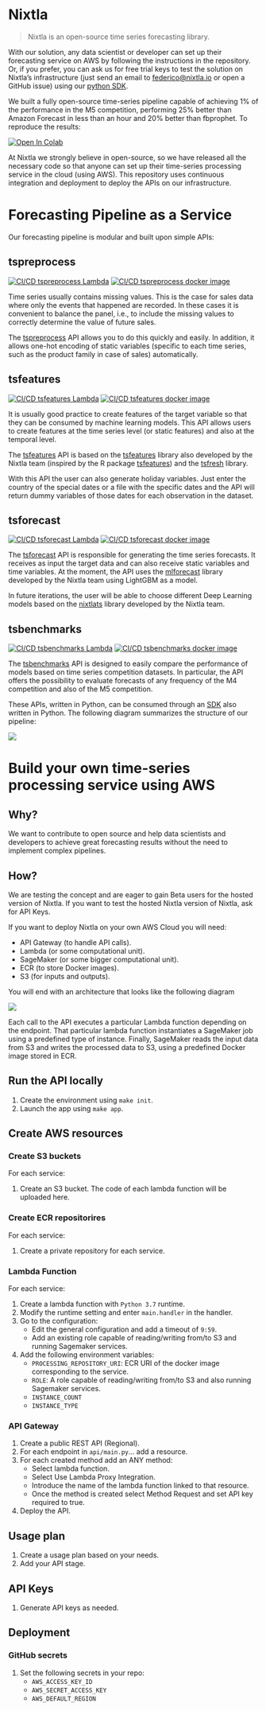 # Nixtla
> Nixtla is an open-source time series forecasting library.

With our solution, any data scientist or developer can set up their forecasting service on AWS by following the instructions in the repository. Or, if you prefer, you can ask us for free trial keys to test the solution on Nixtla’s infrastructure (just send an email to federico@nixtla.io or open a GitHub issue) using our [python SDK](https://github.com/Nixtla/nixtla/tree/main/sdk/python-autotimeseries).

We built a fully open-source time-series pipeline capable of achieving 1% of the performance in the M5 competition, performing 25% better than Amazon Forecast in less than an hour and 20% better than fbprophet. To reproduce the results:

[![Open In Colab](https://colab.research.google.com/assets/colab-badge.svg)](https://colab.research.google.com/drive/1pmp4rqiwiPL-ambxTrJGBiNMS-7vm3v6?ts=616700c4)

At Nixtla we strongly believe in open-source, so we have released all the necessary code so that anyone can set up their time-series processing service in the cloud (using AWS). This repository uses continuous integration and deployment to deploy the APIs on our infrastructure.

# Forecasting Pipeline as a Service

Our forecasting pipeline is modular and built upon simple APIs:

## tspreprocess

[![CI/CD tspreprocess Lambda](https://github.com/Nixtla/nixtla/actions/workflows/tspreprocess-lambda.yml/badge.svg)](https://github.com/Nixtla/nixtla/actions/workflows/tspreprocess-lambda.yml)
[![CI/CD tspreprocess docker image](https://github.com/Nixtla/nixtla/actions/workflows/tspreprocess-docker-image.yml/badge.svg)](https://github.com/Nixtla/nixtla/actions/workflows/tspreprocess-docker-image.yml)

Time series usually contains missing values. This is the case for sales data where only the events that happened are recorded. In these cases it is convenient to balance the panel, i.e., to include the missing values to correctly determine the value of future sales.

The [tspreprocess](https://github.com/Nixtla/nixtla/tree/main/tspreprocess) API allows you to do this quickly and easily. In addition, it allows one-hot encoding of static variables (specific to each time series, such as the product family in case of sales) automatically.

## tsfeatures

[![CI/CD tsfeatures Lambda](https://github.com/Nixtla/nixtla/actions/workflows/tsfeatures-lambda.yml/badge.svg)](https://github.com/Nixtla/nixtla/actions/workflows/tsfeatures-lambda.yml)
[![CI/CD tsfeatures docker image](https://github.com/Nixtla/nixtla/actions/workflows/tsfeatures-docker-image.yml/badge.svg)](https://github.com/Nixtla/nixtla/actions/workflows/tsfeatures-docker-image.yml)

It is usually good practice to create features of the target variable so that they can be consumed by machine learning models. This API allows users to create features at the time series level (or static features) and also at the temporal level.

The [tsfeatures](https://github.com/Nixtla/nixtla/tree/main/tsfeatures) API is based on the [tsfeatures](https://github.com/Nixtla/tsfeatures) library also developed by the Nixtla team (inspired by the R package [tsfeatures](https://github.com/robjhyndman/tsfeatures)) and the [tsfresh](https://github.com/blue-yonder/tsfresh) library.

With this API the user can also generate holiday variables. Just enter the country of the special dates or a file with the specific dates and the API will return dummy variables of those dates for each observation in the dataset.

## tsforecast

[![CI/CD tsforecast Lambda](https://github.com/Nixtla/nixtla/actions/workflows/tsforecast-lambda.yml/badge.svg)](https://github.com/Nixtla/nixtla/actions/workflows/tsforecast-lambda.yml)
[![CI/CD tsforecast docker image](https://github.com/Nixtla/nixtla/actions/workflows/tsforecast-docker-image.yml/badge.svg)](https://github.com/Nixtla/nixtla/actions/workflows/tsforecast-docker-image.yml)

The [tsforecast](https://github.com/Nixtla/nixtla/tree/main/tsforecast) API is responsible for generating the time series forecasts. It receives as input the target data and can also receive static variables and time variables. At the moment, the API uses the [mlforecast](https://github.com/Nixtla/mlforecast) library developed by the Nixtla team using LightGBM as a model.

In future iterations, the user will be able to choose different Deep Learning models based on the [nixtlats](https://github.com/Nixtla/nixtlats) library developed by the Nixtla team.

## tsbenchmarks

[![CI/CD tsbenchmarks Lambda](https://github.com/Nixtla/nixtla/actions/workflows/tsbenchmarks-lambda.yml/badge.svg)](https://github.com/Nixtla/nixtla/actions/workflows/tsbenchmarks-lambda.yml)
[![CI/CD tsbenchmarks docker image](https://github.com/Nixtla/nixtla/actions/workflows/tsbenchmarks-docker-image.yml/badge.svg)](https://github.com/Nixtla/nixtla/actions/workflows/tsbenchmarks-docker-image.yml)

The [tsbenchmarks](https://github.com/Nixtla/nixtla/tree/main/tsbenchmarks) API is designed to easily compare the performance of models based on time series competition datasets. In particular, the API offers the possibility to evaluate forecasts of any frequency of the M4 competition and also of the M5 competition.


These APIs, written in Python, can be consumed through an [SDK](https://github.com/Nixtla/nixtla/tree/main/sdk/python-autotimeseries) also written in Python. The following diagram summarizes the structure of our pipeline:

<img src="https://raw.githubusercontent.com/Nixtla/nixtla/main/.github/images/sdk.png">

# Build your own time-series processing service using AWS

## Why?
We want to contribute to open source and help data scientists and developers to achieve great forecasting results without the need to implement complex pipelines.

## How?

We are testing the concept and are eager to gain Beta users for the hosted version of Nixtla. If you want to test the hosted Nixtla version of Nixtla, ask for API Keys.

If you want to deploy Nixtla on your own AWS Cloud you will need:

- API Gateway (to handle API calls).
- Lambda (or some computational unit).
- SageMaker (or some bigger computational unit).
- ECR (to store Docker images).
- S3 (for inputs and outputs).

You will end with an architecture that looks like the following diagram

<img src="https://raw.githubusercontent.com/Nixtla/nixtla/main/.github/images/Architecture.png">


Each call to the API executes a particular Lambda function depending on the endpoint. That particular lambda function instantiates a SageMaker job using a predefined type of instance. Finally, SageMaker reads the input data from S3 and writes the processed data to S3, using a predefined Docker image stored in ECR.

## Run the API locally

1. Create the environment using `make init`.
2. Launch the app using `make app`.

## Create AWS resources

### Create S3 buckets

For each service:
1. Create an S3 bucket. The code of each lambda function will be uploaded here.

### Create ECR repositorires

For each service:

1. Create a private repository for each service.

### Lambda Function

For each service:

1. Create a lambda function with `Python 3.7` runtime.
2. Modify the runtime setting and enter `main.handler` in the handler.
3. Go to the configuration:
	- Edit the general configuration and add a timeout of `9:59`.
	- Add an existing role capable of reading/writing from/to S3 and running Sagemaker services.
4. Add the following environment variables:
	- `PROCESSING_REPOSITORY_URI`: ECR URI of the docker image corresponding to the service.
	- `ROLE`: A  role capable of reading/writing from/to S3 and also running Sagemaker services.
 	- `INSTANCE_COUNT`
	- `INSTANCE_TYPE`

### API Gateway

1. Create a public REST API (Regional).
2. For each endpoint in `api/main.py`… add a resource.
3. For each created method add an ANY method:
	- Select lambda function.
	- Select Use Lambda Proxy Integration.
	- Introduce the name of the lambda function linked to that resource.
	- Once the method is created select Method Request and set API key required to true.
4. Deploy the API.


## Usage plan

1. Create a usage plan based on your needs.
2. Add your API stage.

## API Keys

1. Generate API keys as needed.

## Deployment

### GitHub secrets

1. Set the following secrets in your repo:
	- `AWS_ACCESS_KEY_ID`
	- `AWS_SECRET_ACCESS_KEY`
	- `AWS_DEFAULT_REGION`
